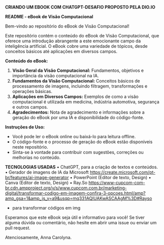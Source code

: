 **CRIANDO UM EBOOK COM CHATGPT-DESAFIO PROPOSTO PELA DIO.IO**

**README - eBook de Visão Computacional**

Bem-vindo ao repositório do eBook de Visão Computacional!

Este repositório contém o conteúdo do eBook de Visão Computacional, que oferece uma introdução abrangente a este emocionante campo da inteligência artificial. O eBook cobre uma variedade de tópicos, desde conceitos básicos até aplicações em diversos campos.

**Conteúdo do eBook:**
1. **Visão Geral da Visão Computacional:** Fundamentos, objetivos e importância da visão computacional na IA.
2. **Fundamentos da Visão Computacional:** Conceitos básicos de processamento de imagens, incluindo filtragem, transformações e operações básicas.
3. **Aplicações em Diversos Campos:** Exemplos de como a visão computacional é utilizada em medicina, indústria automotiva, segurança e outros campos.
4. **Agradecimentos:** Nota de agradecimento e informações sobre a geração do eBook por uma IA e disponibilidade do código-fonte.

**Instruções de Uso:**
- Você pode ler o eBook online ou baixá-lo para leitura offline.
- O código-fonte e o processo de geração do eBook estão disponíveis neste repositório.
- Sinta-se à vontade para contribuir com sugestões, correções ou melhorias no conteúdo.

**TECNOLOGIAS USADAS**
• ChatGPT, para a criação de textos e conteúdos.
• Gerador de imagens de IA da Microsoft 
https://create.microsoft.com/pt-br/features/ai-image-generator
• PowerPoint (Editor de texto, Design)
• Canva (Editor de texto, Design)
• Ray.So https://www-cupcom-com-br.cdn.ampproject.org/v/s/www.cupcom.com.br/marketing-digital/transformar-codigo-em-imagem-confira-3-opcoes.html/amp?amp_gsa=1&amp_js_v=a9&usqp=mq331AQIUAKwASCAAgM%3D#Rayso
 - para transformar códigos em img


Esperamos que este eBook seja útil e informativo para você! Se tiver alguma dúvida ou comentário, não hesite em abrir uma issue ou enviar um pull request.

Atenciosamente,
Anna Carolyna.
